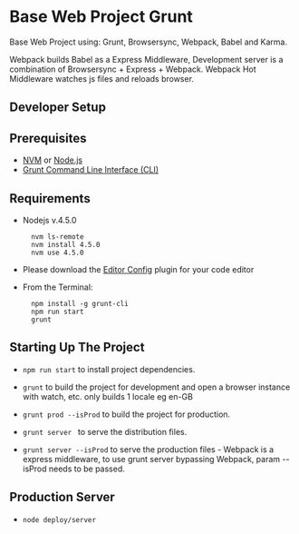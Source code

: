 # Base Web Project Grunt

Base Web Project using: Grunt, Browsersync, Webpack, Babel and Karma.

Webpack builds Babel as a Express Middleware, Development server is a combination of Browsersync + Express + Webpack.
Webpack Hot Middleware watches js files and reloads browser.

## Developer Setup

Prerequisites
-------------

* [NVM](https://github.com/creationix/nvm) or [Node.js](https://nodejs.org)
* [Grunt Command Line Interface (CLI)](https://github.com/gruntjs/grunt-cli)

Requirements
-------------

* Nodejs v.4.5.0

        nvm ls-remote
        nvm install 4.5.0
        nvm use 4.5.0

* Please download the [Editor Config](http://editorconfig.org/) plugin for your code editor

* From the Terminal:

        npm install -g grunt-cli
        npm run start
        grunt


## Starting Up The Project

* ```npm run start``` to install project dependencies.

* ```grunt``` to build the project for development and open a browser instance with watch, etc. only builds 1 locale eg en-GB

* ```grunt prod --isProd``` to build the project for production.

* ```grunt server ``` to serve the distribution files.

* ```grunt server --isProd``` to serve the production files - Webpack is a express middleware, to use grunt server bypassing Webpack, param --isProd needs to be passed.

## Production Server

* ```node deploy/server```
